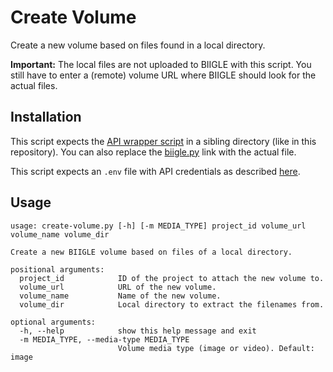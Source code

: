 # Create Volume

Create a new volume based on files found in a local directory.

**Important:** The local files are not uploaded to BIIGLE with this script. You still have to enter a (remote) volume URL where BIIGLE should look for the actual files.

## Installation

This script expects the [API wrapper script](/biigle) in a sibling directory (like in this repository). You can also replace the [biigle.py](biigle.py) link with the actual file.

This script expects an `.env` file with API credentials as described [here](/biigle#environment-variables).

## Usage

```
usage: create-volume.py [-h] [-m MEDIA_TYPE] project_id volume_url volume_name volume_dir

Create a new BIIGLE volume based on files of a local directory.

positional arguments:
  project_id            ID of the project to attach the new volume to.
  volume_url            URL of the new volume.
  volume_name           Name of the new volume.
  volume_dir            Local directory to extract the filenames from.

optional arguments:
  -h, --help            show this help message and exit
  -m MEDIA_TYPE, --media-type MEDIA_TYPE
                        Volume media type (image or video). Default: image
```
